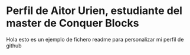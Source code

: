 # Perfil de Aitor Urien, estudiante del master de Conquer Blocks

Hola esto es un ejemplo de fichero readme para personalizar mi perfil de github
